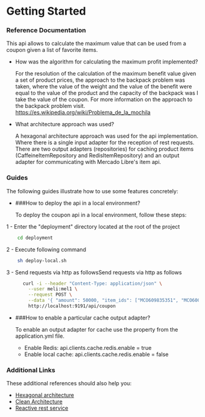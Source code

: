 # Getting Started

### Reference Documentation
This api allows to calculate the maximum value that can be used from a coupon given a list of favorite items.

* How was the algorithm for calculating the maximum profit implemented?

    For the resolution of the calculation of the maximum benefit value given a set of product prices, 
    the approach to the backpack problem was taken, where the value of the weight and the value of the 
    benefit were equal to the value of the product and the capacity of the backpack was I take the value of the coupon. 
    For more information on the approach to the backpack problem visit. https://es.wikipedia.org/wiki/Problema_de_la_mochila

* What architecture approach was used?

    A hexagonal architecture approach was used for the api implementation.
     Where there is a single input adapter for the reception of rest requests. 
     There are two output adapters (repositories) for caching product items (CaffeineItemRepository and RedisItemRepository)
     and an output adapter for communicating with Mercado Libre's item api.


### Guides
The following guides illustrate how to use some features concretely:

* ###How to deploy the api in a local environment?
    
    To deploy the coupon api in a local environment, follow these steps:

 1 -  Enter the "deployment" directory located at the root of the project
        
     
```sh
    cd deployment
``` 

2 - Execute following command
    
 ```sh
     sh deploy-local.sh
``` 
3 - Send requests via http as followsSend requests via http as follows
 ```sh
       curl -i --header "Content-Type: application/json" \
         --user meli:mel1 \
         --request POST \
         --data '{ "amount": 50000, "item_ids": ["MCO609835351", "MCO600674389", "MCO600787211"] }' \
         http://localhost:9191/api/coupon
``` 

* ###How to enable a particular cache output adapter?

    To enable an output adapter for cache use the property from the application.yml file.
    * Enable Redis: api.clients.cache.redis.enable = true
    * Enable local cache: api.clients.cache.redis.enable = false

### Additional Links
These additional references should also help you:

* [Hexagonal architecture](https://fideloper.com/hexagonal-architecture)
* [Clean Architecture](https://blog.cleancoder.com/uncle-bob/2012/08/13/the-clean-architecture.html)
* [Reactive rest service](https://spring.io/guides/gs/reactive-rest-service/)


